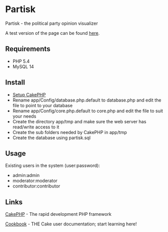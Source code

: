 Partisk
=======

Partisk - the political party opinion visualizer

A test version of the page can be found [here](http://test.partisk.nu).

Requirements
------------
* PHP 5.4
* MySQL 14

Install
------------
* [Setup CakePHP](http://book.cakephp.org/2.0/en/installation.html)
* Rename app/Config/database.php.default to database.php and edit the file to point to your database
* Rename app/Config/core.php.default to core.php and edit the file to suit your needs
* Create the directory app/tmp and make sure the web server has read/write access to it
* Create the sub folders needed by CakePHP in app/tmp
* Create the database using partisk.sql

Usage
------------
Existing users in the system (user:password):
* admin:admin
* moderator:moderator
* contributor:contributor

Links
----------------
[CakePHP](http://www.cakephp.org) - The rapid development PHP framework

[Cookbook](http://book.cakephp.org) - THE Cake user documentation; start learning here!